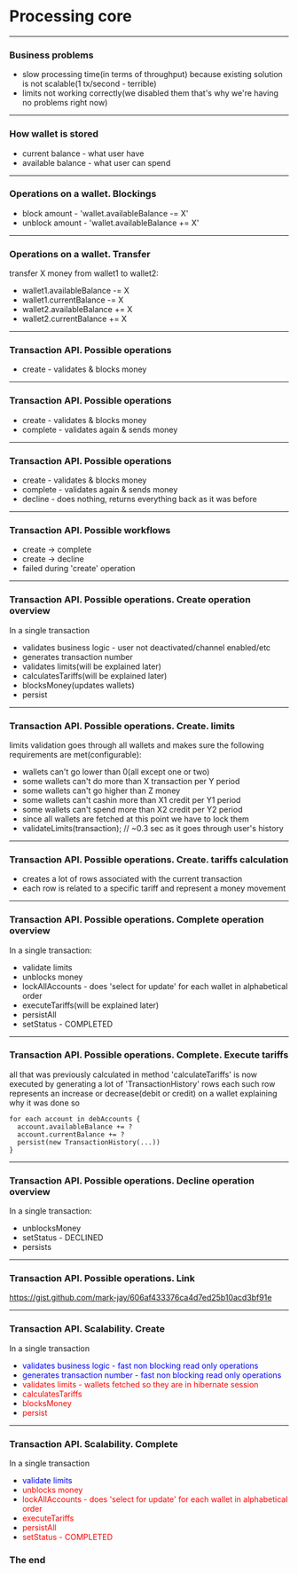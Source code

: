 # Processing core

---

### Business problems
 - slow processing time(in terms of throughput) because existing solution is not scalable(1 tx/second - terrible)
 - limits not working correctly(we disabled them that's why we're having no problems right now)

---

### How wallet is stored

 - current balance - what user have
 - available balance - what user can spend

---

### Operations on a wallet. Blockings

 - block amount - 'wallet.availableBalance -= X'
 - unblock amount - 'wallet.availableBalance += X'

---

### Operations on a wallet. Transfer

transfer X money from wallet1 to wallet2:

 - wallet1.availableBalance -= X
 - wallet1.currentBalance -= X
 - wallet2.availableBalance += X
 - wallet2.currentBalance += X

---

### Transaction API. Possible operations

 - create - validates & blocks money

---

### Transaction API. Possible operations

 - create - validates & blocks money
 - complete - validates again & sends money

---

### Transaction API. Possible operations

 - create - validates & blocks money
 - complete - validates again & sends money
 - decline - does nothing, returns everything back as it was before

---

### Transaction API. Possible workflows

- create -> complete
- create -> decline
- failed during 'create' operation

---

### Transaction API. Possible operations. Create operation overview

In a single transaction

 - validates business logic - user not deactivated/channel enabled/etc
 - generates transaction number
 - validates limits(will be explained later)
 - calculatesTariffs(will be explained later)
 - blocksMoney(updates wallets)
 - persist

---

### Transaction API. Possible operations. Create. limits

limits validation
goes through all wallets and makes sure the following requirements are met(configurable):

 - wallets can't go lower than 0(all except one or two)
 - some wallets can't do more than X transaction per Y period
 - some wallets can't go higher than Z money
 - some wallets can't cashin more than X1 credit per Y1 period
 - some wallets can't spend more than X2 credit per Y2 period
 - since all wallets are fetched at this point we have to lock them
 - validateLimits(transaction); // ~0.3 sec as it goes through user's history

---

### Transaction API. Possible operations. Create. tariffs calculation

 - creates a lot of rows associated with the current transaction
 - each row is related to a specific tariff and represent a money movement

---

### Transaction API. Possible operations. Complete operation overview

In a single transaction:

 - validate limits
 - unblocks money
 - lockAllAccounts - does 'select for update' for each wallet in alphabetical order
 - executeTariffs(will be explained later)
 - persistAll
 - setStatus - COMPLETED

---

### Transaction API. Possible operations. Complete. Execute tariffs

all that was previously calculated in method 'calculateTariffs'
is now executed by generating a lot of 'TransactionHistory' rows
each such row represents an increase or decrease(debit or credit) on a wallet explaining why it was done so
```
for each account in debAccounts {
  account.availableBalance += ?
  account.currentBalance += ?
  persist(new TransactionHistory(...))
}
```

---

### Transaction API. Possible operations. Decline operation overview

In a single transaction:

 - unblocksMoney
 - setStatus - DECLINED
 - persists

---

### Transaction API. Possible operations. Link

https://gist.github.com/mark-jay/606af433376ca4d7ed25b10acd3bf91e

---

### Transaction API. Scalability. Create

In a single transaction

 - <span style="color:blue">validates business logic - fast non blocking read only operations</span>
 - <span style="color:blue">generates transaction number - fast non blocking read only operations</span>
 - <span style="color:red">validates limits - wallets fetched so they are in hibernate session</span>
 - <span style="color:red">calculatesTariffs</span>
 - <span style="color:red">blocksMoney</span>
 - <span style="color:red">persist</span>

---

### Transaction API. Scalability. Complete

In a single transaction

 - <span style="color:blue">validate limits</span>
 - <span style="color:red">unblocks money</span>
 - <span style="color:red">lockAllAccounts - does 'select for update' for each wallet in alphabetical order</span>
 - <span style="color:red">executeTariffs</span>
 - <span style="color:red">persistAll</span>
 - <span style="color:red">setStatus - COMPLETED</span>

### The end
